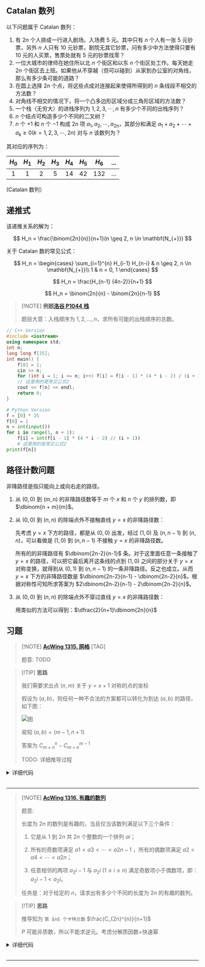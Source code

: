 ## Catalan 数列

以下问题属于 Catalan 数列：

1. 有 $2n$ 个人排成一行进入剧场。入场费 5 元。其中只有 $n$ 个人有一张 5 元钞票，另外 $n$ 人只有 10 元钞票，剧院无其它钞票，问有多少中方法使得只要有 10 元的人买票，售票处就有 5 元的钞票找零？
2. 一位大城市的律师在她住所以北 $n$ 个街区和以东 $n$ 个街区处工作。每天她走 $2n$ 个街区去上班。如果他从不穿越（但可以碰到）从家到办公室的对角线，那么有多少条可能的道路？
3. 在圆上选择 $2n$ 个点，将这些点成对连接起来使得所得到的 $n$ 条线段不相交的方法数？
4. 对角线不相交的情况下，将一个凸多边形区域分成三角形区域的方法数？
5. 一个栈（无穷大）的进栈序列为 $1,2,3, \cdots ,n$ 有多少个不同的出栈序列？
6. $n$ 个结点可构造多少个不同的二叉树？
7. $n$ 个 $+1$ 和 $n$ 个 $-1$ 构成 $2n$ 项 $a_1,a_2, \cdots ,a_{2n}$，其部分和满足 $a_1+a_2+ \cdots +a_k \geq 0(k=1,2,3, \cdots ,2n)$ 对与 $n$ 该数列为？

其对应的序列为：

| $H_0$ | $H_1$ | $H_2$ | $H_3$ | $H_4$ | $H_5$ | $H_6$ | ... |
| :---: | :---: | :---: | :---: | :---: | :---: | :---: | :-: |
|   1   |   1   |   2   |   5   |   14  |   42  |  132  | ... |

(Catalan 数列）

## 递推式

该递推关系的解为：

$$
H_n = \frac{\binom{2n}{n}}{n+1}(n \geq 2, n \in \mathbf{N_{+}})
$$

关于 Catalan 数的常见公式：

$$
H_n = \begin{cases}
    \sum_{i=1}^{n} H_{i-1} H_{n-i} & n \geq 2, n \in \mathbf{N_{+}}\\
    1 & n = 0, 1
\end{cases}
$$

$$
H_n = \frac{H_{n-1} (4n-2)}{n+1}
$$

$$
H_n = \binom{2n}{n} - \binom{2n}{n-1}
$$

> [!NOTE] **例题[洛谷 P1044 栈](https://www.luogu.com.cn/problem/P1044)**
> 
> 题目大意：入栈顺序为 $1,2,\ldots ,n$，求所有可能的出栈顺序的总数。

```cpp
// C++ Version
#include <iostream>
using namespace std;
int n;
long long f[25];
int main() {
    f[0] = 1;
    cin >> n;
    for (int i = 1; i <= n; i++) f[i] = f[i - 1] * (4 * i - 2) / (i + 1);
    // 这里用的是常见公式2
    cout << f[n] << endl;
    return 0;
}
```

```python
# Python Version
f = [0] * 25
f[0] = 1
n = int(input())
for i in range(1, n + 1):
    f[i] = int(f[i - 1] * (4 * i - 2) // (i + 1))
    # 这里用的是常见公式2
print(f[n])
```

## 路径计数问题

非降路径是指只能向上或向右走的路径。

1. 从 $(0,0)$ 到 $(m,n)$ 的非降路径数等于 $m$ 个 $x$ 和 $n$ 个 $y$ 的排列数，即 $\dbinom{n + m}{m}$。

2.  从 $(0,0)$ 到 $(n,n)$ 的除端点外不接触直线 $y=x$ 的非降路径数：

    先考虑 $y=x$ 下方的路径，都是从 $(0, 0)$ 出发，经过 $(1, 0)$ 及 $(n, n-1)$ 到 $(n,n)$，可以看做是 $(1,0)$ 到 $(n,n-1)$ 不接触 $y=x$ 的非降路径数。

    所有的的非降路径有 $\dbinom{2n-2}{n-1}$ 条。对于这里面任意一条接触了 $y=x$ 的路径，可以把它最后离开这条线的点到 $(1,0)$ 之间的部分关于 $y=x$ 对称变换，就得到从 $(0,1)$ 到 $(n,n-1)$ 的一条非降路径。反之也成立。从而 $y=x$ 下方的非降路径数是 $\dbinom{2n-2}{n-1} - \dbinom{2n-2}{n}$。根据对称性可知所求答案为 $2\dbinom{2n-2}{n-1} - 2\dbinom{2n-2}{n}$。

3.  从 $(0,0)$ 到 $(n,n)$ 的除端点外不穿过直线 $y=x$ 的非降路径数：

    用类似的方法可以得到：$\dfrac{2}{n+1}\dbinom{2n}{n}$

## 习题

> [!NOTE] **[AcWing 1315. 网格](https://www.acwing.com/problem/content/1317/)** [TAG]
> 
> 题意: TODO

> [!TIP] **思路**
> 
> 我们需要求出点 $(n, m)$ 关于 $y = x + 1$ 对称的点的坐标
> 
> 假设为 $(a, b)$，则任何一种不合法的方案都可以转化为到达 $(a, b)$ 的路径，如下图：
> 
> ![图](https://cdn.acwing.com/media/article/image/2021/04/20/61813_28682e03a1-image-20210420210644258.png)
> 
> 易知 $(a, b) = (m - 1, n + 1)$
> 
> 答案为 $C_{m+n}^{n} - C_{m+n}^{m-1}$
> 
> TODO: 详细推导过程

<details>
<summary>详细代码</summary>
<!-- tabs:start -->

##### **C++**

```cpp
#include <bits/stdc++.h>
using namespace std;

const static int N = 100010;

int primes[N], cnt;
bool st[N];
int a[N], b[N];

void init(int n) {
    for (int i = 2; i <= n; i ++ ) {
        if (!st[i]) primes[cnt ++ ] = i;
        for (int j = 0; primes[j] * i <= n; j ++ ) {
            st[primes[j] * i] = true;
            if (i % primes[j] == 0) break;
        }
    }
}

int get(int n, int p) {
    int s = 0;
    while (n) s += n / p, n /= p;
    return s;
}

void mul(int r[], int &len, int x) {
    int t = 0;
    for (int i = 0; i < len; i ++ ) {
        t += r[i] * x;
        r[i] = t % 10;
        t /= 10;
    }
    while (t) {
        r[len ++ ] = t % 10;
        t /= 10;
    }
}

void sub(int a[], int al, int b[], int bl) {
    for (int i = 0, t = 0; i < al; ++ i ) {
        a[i] -= t + b[i];
        if (a[i] < 0) a[i] += 10, t = 1;
        else t = 0;
    }
}

int C(int x, int y, int r[N]) {
    int len = 1;
    r[0] = 1;

    for (int i = 0; i < cnt; i ++ ) {
        int p = primes[i];
        int s = get(x, p) - get(y, p) - get(x - y, p);
        while (s -- ) mul(r, len, p);
    }

    return len;
}

int main() {
    init(N - 1);

    int n, m;
    cin >> n >> m;
    int al = C(n + m, m, a);
    int bl = C(n + m, n + 1, b);

    sub(a, al, b, bl);

    int k = al - 1;
    while (!a[k] && k > 0) k -- ;
    while (k >= 0) printf("%d", a[k -- ]);

    return 0;
}
```

##### **Python**

```python

```

<!-- tabs:end -->
</details>

<br>

* * *

> [!NOTE] **[AcWing 1316. 有趣的数列](https://www.acwing.com/problem/content/1318/)**
> 
> 题意: 
> 
> 长度为 $2n$ 的数列是有趣的，当且仅当该数列满足以下三个条件：
> 
> 1. 它是从 $1$ 到 $2n$ 共 $2n$ 个整数的一个排列 ${ai}$；
> 
> 2. 所有的奇数项满足 $a1<a3<⋯<a2n−1$ ，所有的偶数项满足 $a2<a4<⋯<a2n$；
> 
> 3. 任意相邻的两项 $a_2i−1$ 与 $a_2i$ $(1≤i≤n)$ 满足奇数项小于偶数项，即：$a_2i−1<a_2i$。
> 
> 任务是：对于给定的 $n$，请求出有多少个不同的长度为 $2n$ 的有趣的数列。

> [!TIP] **思路**
> 
> 推导知为 `第 $n$ 个卡特兰数` $\frac{C_{2n}^{n}}{n+1}$
> 
> $P$ 可能非质数，所以不能求逆元。考虑分解质因数+快速幂

<details>
<summary>详细代码</summary>
<!-- tabs:start -->

##### **C++**

```cpp
#include<bits/stdc++.h>

using namespace std;

using LL = long long;
const int N = 2000010;

int n, p;
int primes[N], cnt;
bool st[N];

void init(int n) {
    for (int i = 2; i <= n; i ++ ) {
        if  (!st[i]) primes[cnt ++ ] = i;
        for (int j = 0; primes[j] * i <= n; j ++ ) {
            st[i * primes[j]] = true;
            if (i % primes[j] == 0) break;
        }
    }
}

int qmi(int a, int k) {
    int res = 1;
    while (k) {
        if (k & 1) res = (LL)res * a % p;
        a = (LL)a * a % p;
        k >>= 1;
    }
    return res;
}

int get(int n, int p) {
    int s = 0;
    while (n) {
        s += n / p;
        n /= p;
    }
    return s;
}

int C(int a, int b) {
    int res = 1;
    for (int i = 0; i < cnt; ++ i ){
        int prime = primes[i];
        int s = get(a, prime) - get(b, prime) - get(a - b, prime);

        res = (LL)res * qmi(prime, s) % p;
    }

    return res;
}

int main() {
    scanf("%d%d", &n, &p);
    init(n * 2);

    cout << (C(n * 2, n) - C(n * 2, n - 1) + p) % p << endl;

    return 0;
}
```

##### **Python**

```python

```

<!-- tabs:end -->
</details>

<br>

* * *
